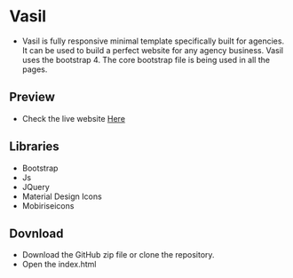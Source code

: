 # Vasil 

* Vasil is fully responsive minimal template specifically built for agencies. It can be used to build a perfect website for any agency business.
Vasil uses the bootstrap 4. The core bootstrap file is being used in all the pages.

## Preview

* Check the live website [Here](https://msmatki.github.io/Vasil-Template/)

## Libraries 

* Bootstrap
* Js
* JQuery
* Material Design Icons
* Mobiriseicons

## Dovnload

* Download the GitHub zip file or clone the repository.
* Open the index.html